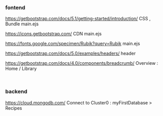 ### fontend

https://getbootstrap.com/docs/5.1/getting-started/introduction/
CSS , Bundle
main.ejs

https://icons.getbootstrap.com/
CDN
main.ejs

https://fonts.google.com/specimen/Rubik?query=Rubik
main.ejs

https://getbootstrap.com/docs/5.0/examples/headers/
header

https://getbootstrap.com/docs/4.0/components/breadcrumb/
Overview : Home / Library

<br />


### backend

https://cloud.mongodb.com/
Connect to Cluster0 : myFirstDatabase > Recipes